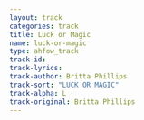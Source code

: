 ```yaml
---
layout: track
categories: track
title: Luck or Magic
name: luck-or-magic
type: ahfow_track
track-id: 
track-lyrics: 
track-author: Britta Phillips
track-sort: "LUCK OR MAGIC"
track-alpha: L
track-original: Britta Phillips
---
```

